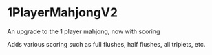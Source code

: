 # 1PlayerMahjongV2
An upgrade to the 1 player mahjong, now with scoring <br />

Adds various scoring such as full flushes, half flushes, all triplets, etc.
